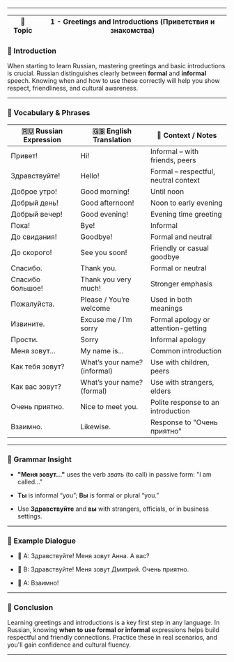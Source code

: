 
---

|📘 Topic|1 - Greetings and Introductions (Приветствия и знакомства)|
|---|---|

### 👋 Introduction

When starting to learn Russian, mastering greetings and basic introductions is crucial. Russian distinguishes clearly between **formal** and **informal** speech. Knowing when and how to use these correctly will help you show respect, friendliness, and cultural awareness.

---

### 📖 Vocabulary & Phrases

|🇷🇺 Russian Expression|🇬🇧 English Translation|💬 Context / Notes|
|---|---|---|
|Привет!|Hi!|Informal – with friends, peers|
|Здравствуйте!|Hello!|Formal – respectful, neutral context|
|Доброе утро!|Good morning!|Until noon|
|Добрый день!|Good afternoon!|Noon to early evening|
|Добрый вечер!|Good evening!|Evening time greeting|
|Пока!|Bye!|Informal|
|До свидания!|Goodbye!|Formal and neutral|
|До скорого!|See you soon!|Friendly or casual goodbye|
|Спасибо.|Thank you.|Formal or neutral|
|Спасибо большое!|Thank you very much!|Stronger emphasis|
|Пожалуйста.|Please / You’re welcome|Used in both meanings|
|Извините.|Excuse me / I’m sorry|Formal apology or attention-getting|
|Прости.|Sorry|Informal apology|
|Меня зовут...|My name is...|Common introduction|
|Как тебя зовут?|What’s your name? (informal)|Use with children, peers|
|Как вас зовут?|What’s your name? (formal)|Use with strangers, elders|
|Очень приятно.|Nice to meet you.|Polite response to an introduction|
|Взаимно.|Likewise.|Response to "Очень приятно"|

---

### 🧠 Grammar Insight

- **"Меня зовут..."** uses the verb _звать_ (to call) in passive form: "I am called..."
    
- **Ты** is informal “you”; **Вы** is formal or plural “you.”
    
- Use **Здравствуйте** and **вы** with strangers, officials, or in business settings.
    

---

### 🧩 Example Dialogue

- 👤 A: Здравствуйте! Меня зовут Анна. А вас?
    
- 👤 B: Здравствуйте! Меня зовут Дмитрий. Очень приятно.
    
- 👤 A: Взаимно!
    

---

### 🎯 Conclusion

Learning greetings and introductions is a key first step in any language. In Russian, knowing **when to use formal or informal** expressions helps build respectful and friendly connections. Practice these in real scenarios, and you'll gain confidence and cultural fluency.

---